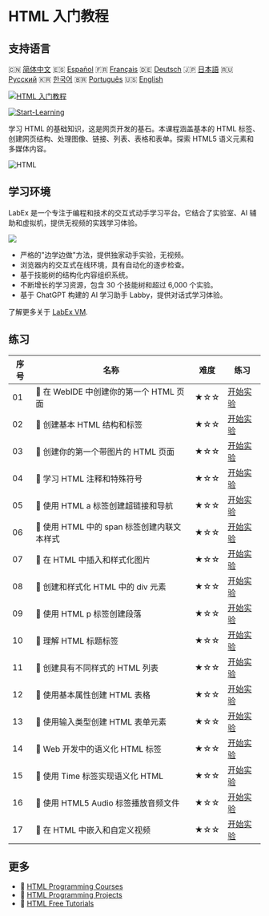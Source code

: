 # HTML 入门教程

## 支持语言

🇨🇳 [简体中文](README_zh.md) 🇪🇸 [Español](README_es.md) 🇫🇷 [Français](README_fr.md) 🇩🇪 [Deutsch](README_de.md) 🇯🇵 [日本語](README_ja.md) 🇷🇺 [Русский](README_ru.md) 🇰🇷 [한국어](README_ko.md) 🇧🇷 [Português](README_pt.md) 🇺🇸 [English](README.md) 

[![HTML 入门教程](https://cover-creator.labex.io/html-for-beginners.png?lang=zh)](https://labex.io/zh/courses/html-for-beginners)

[![Start-Learning](https://img.shields.io/badge/Start-Learning-whitesmoke?style=for-the-badge)](https://labex.io/zh/courses/html-for-beginners)

学习 HTML 的基础知识，这是网页开发的基石。本课程涵盖基本的 HTML 标签、创建网页结构、处理图像、链接、列表、表格和表单。探索 HTML5 语义元素和多媒体内容。

![HTML](https://img.shields.io/badge/HTML-whitesmoke?style=for-the-badge&logo=html)


## 学习环境

LabEx 是一个专注于编程和技术的交互式动手学习平台。它结合了实验室、AI 辅助和虚拟机，提供无视频的实践学习体验。

![](https://tutorial-screenshot.getvm.io/images/vm-1725247253.png)

- 严格的"边学边做"方法，提供独家动手实验，无视频。
- 浏览器内的交互式在线环境，具有自动化的逐步检查。
- 基于技能树的结构化内容组织系统。
- 不断增长的学习资源，包含 30 个技能树和超过 6,000 个实验。
- 基于 ChatGPT 构建的 AI 学习助手 Labby，提供对话式学习体验。

了解更多关于 [LabEx VM](https://support.labex.io/using-labex/virtual-machine).

## 练习

|   序号 | 名称                                        | 难度   | 练习                                                                                                                                     |
|--------|---------------------------------------------|--------|------------------------------------------------------------------------------------------------------------------------------------------|
|     01 | 📖 在 WebIDE 中创建你的第一个 HTML 页面     | ★☆☆    | <a target='_blank' href='https://labex.io/zh/tutorials/html-create-your-first-html-page-in-webide-451041'>开始实验</a>                   |
|     02 | 📖 创建基本 HTML 结构和标签                 | ★☆☆    | <a target='_blank' href='https://labex.io/zh/tutorials/css-create-basic-html-structure-and-tags-451029'>开始实验</a>                     |
|     03 | 📖 创建你的第一个带图片的 HTML 页面         | ★☆☆    | <a target='_blank' href='https://labex.io/zh/tutorials/javascript-create-your-first-html-page-with-image-451042'>开始实验</a>            |
|     04 | 📖 学习 HTML 注释和特殊符号                 | ★☆☆    | <a target='_blank' href='https://labex.io/zh/tutorials/html-learn-html-comments-and-special-symbols-451065'>开始实验</a>                 |
|     05 | 📖 使用 HTML a 标签创建超链接和导航         | ★☆☆    | <a target='_blank' href='https://labex.io/zh/tutorials/javascript-create-hyperlinks-and-navigation-with-html-a-tags-451037'>开始实验</a> |
|     06 | 📖 使用 HTML 中的 span 标签创建内联文本样式 | ★☆☆    | <a target='_blank' href='https://labex.io/zh/tutorials/javascript-create-inline-text-styling-with-span-tags-in-html-451038'>开始实验</a> |
|     07 | 📖 在 HTML 中插入和样式化图片               | ★☆☆    | <a target='_blank' href='https://labex.io/zh/tutorials/html-insert-and-style-images-in-html-452362'>开始实验</a>                         |
|     08 | 📖 创建和样式化 HTML 中的 div 元素          | ★☆☆    | <a target='_blank' href='https://labex.io/zh/tutorials/javascript-create-and-style-div-elements-in-html-451028'>开始实验</a>             |
|     09 | 📖 使用 HTML p 标签创建段落                 | ★☆☆    | <a target='_blank' href='https://labex.io/zh/tutorials/html-create-paragraphs-with-html-p-tag-451039'>开始实验</a>                       |
|     10 | 📖 理解 HTML 标题标签                       | ★☆☆    | <a target='_blank' href='https://labex.io/zh/tutorials/javascript-understand-html-heading-tags-451082'>开始实验</a>                      |
|     11 | 📖 创建具有不同样式的 HTML 列表             | ★☆☆    | <a target='_blank' href='https://labex.io/zh/tutorials/css-create-html-lists-with-different-styles-451035'>开始实验</a>                  |
|     12 | 📖 使用基本属性创建 HTML 表格               | ★☆☆    | <a target='_blank' href='https://labex.io/zh/tutorials/css-create-html-tables-with-basic-attributes-451036'>开始实验</a>                 |
|     13 | 📖 使用输入类型创建 HTML 表单元素           | ★☆☆    | <a target='_blank' href='https://labex.io/zh/tutorials/css-create-html-form-elements-with-input-types-451034'>开始实验</a>               |
|     14 | 📖 Web 开发中的语义化 HTML 标签             | ★☆☆    | <a target='_blank' href='https://labex.io/zh/tutorials/css-semantic-html-tags-in-web-development-451083'>开始实验</a>                    |
|     15 | 📖 使用 Time 标签实现语义化 HTML            | ★☆☆    | <a target='_blank' href='https://labex.io/zh/tutorials/css-use-time-tag-for-semantic-html-451085'>开始实验</a>                           |
|     16 | 📖 使用 HTML5 Audio 标签播放音频文件        | ★☆☆    | <a target='_blank' href='https://labex.io/zh/tutorials/html-play-audio-files-with-html5-audio-tag-451070'>开始实验</a>                   |
|     17 | 📖 在 HTML 中嵌入和自定义视频               | ★☆☆    | <a target='_blank' href='https://labex.io/zh/tutorials/html-embed-and-customize-video-in-html-451045'>开始实验</a>                       |

## 更多

- 🔗 [HTML Programming Courses](https://github.com/labex-labs/awesome-programming-courses)
- 🔗 [HTML Programming Projects](https://github.com/labex-labs/awesome-programming-projects)
- 🔗 [HTML Free Tutorials](https://github.com/labex-labs/html-free-tutorials)

